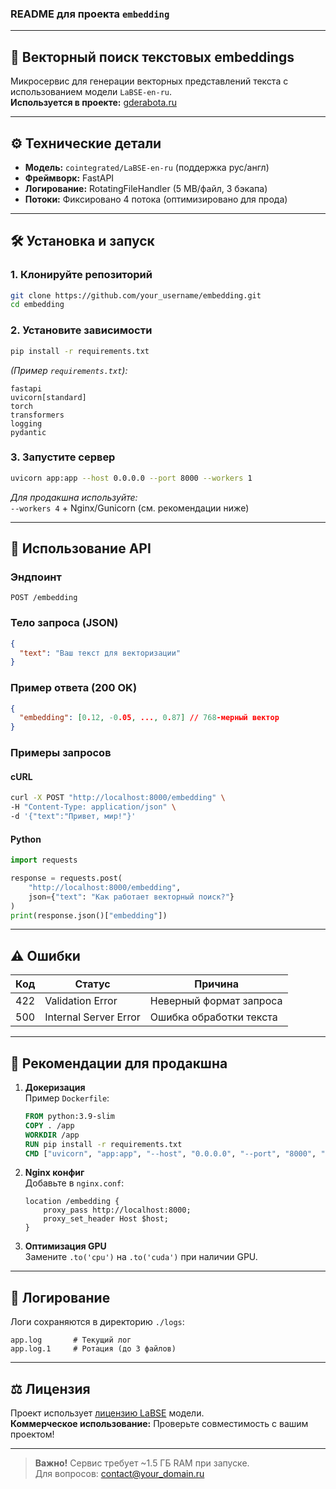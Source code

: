 ### README для проекта `embedding`

---

## 🚀 Векторный поиск текстовых embeddings  
Микросервис для генерации векторных представлений текста с использованием модели `LaBSE-en-ru`.  
**Используется в проекте:** [gderabota.ru](https://gderabota.ru)

---

## ⚙️ Технические детали
- **Модель:** `cointegrated/LaBSE-en-ru` (поддержка рус/англ)
- **Фреймворк:** FastAPI
- **Логирование:** RotatingFileHandler (5 MB/файл, 3 бэкапа)
- **Потоки:** Фиксировано 4 потока (оптимизировано для прода)

---

## 🛠️ Установка и запуск

### 1. Клонируйте репозиторий
```bash
git clone https://github.com/your_username/embedding.git
cd embedding
```

### 2. Установите зависимости
```bash
pip install -r requirements.txt
```
*(Пример `requirements.txt`):*
```
fastapi
uvicorn[standard]
torch
transformers
logging
pydantic
```

### 3. Запустите сервер
```bash
uvicorn app:app --host 0.0.0.0 --port 8000 --workers 1
```
*Для продакшна используйте:*  
`--workers 4` + Nginx/Gunicorn (см. рекомендации ниже)

---

## 📡 Использование API

### Эндпоинт
`POST /embedding`

### Тело запроса (JSON)
```json
{
  "text": "Ваш текст для векторизации"
}
```

### Пример ответа (200 OK)
```json
{
  "embedding": [0.12, -0.05, ..., 0.87] // 768-мерный вектор
}
```

### Примеры запросов
#### cURL
```bash
curl -X POST "http://localhost:8000/embedding" \
-H "Content-Type: application/json" \
-d '{"text":"Привет, мир!"}'
```

#### Python
```python
import requests

response = requests.post(
    "http://localhost:8000/embedding",
    json={"text": "Как работает векторный поиск?"}
)
print(response.json()["embedding"])
```

---

## ⚠️ Ошибки
| Код | Статус                  | Причина                     |
|-----|-------------------------|-----------------------------|
| 422 | Validation Error        | Неверный формат запроса     |
| 500 | Internal Server Error  | Ошибка обработки текста     |

---

## 🔧 Рекомендации для продакшна
1. **Докеризация**  
   Пример `Dockerfile`:
   ```dockerfile
   FROM python:3.9-slim
   COPY . /app
   WORKDIR /app
   RUN pip install -r requirements.txt
   CMD ["uvicorn", "app:app", "--host", "0.0.0.0", "--port", "8000", "--workers", "4"]
   ```

2. **Nginx конфиг**  
   Добавьте в `nginx.conf`:
   ```nginx
   location /embedding {
       proxy_pass http://localhost:8000;
       proxy_set_header Host $host;
   }
   ```

3. **Оптимизация GPU**  
   Замените `.to('cpu')` на `.to('cuda')` при наличии GPU.

---

## 📄 Логирование
Логи сохраняются в директорию `./logs`:
```
app.log       # Текущий лог
app.log.1     # Ротация (до 3 файлов)
```

---

## ⚖️ Лицензия
Проект использует [лицензию LaBSE](https://huggingface.co/cointegrated/LaBSE-en-ru) модели.  
**Коммерческое использование:** Проверьте совместимость с вашим проектом!

---

> **Важно!** Сервис требует ~1.5 ГБ RAM при запуске.  
> Для вопросов: contact@your_domain.ru
